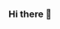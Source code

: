### Hi there 👋

<!--
**MateusGuedess/MateusGuedess** is a ✨ _special_ ✨ repository because its `README.md` (this file) appears on your GitHub profile.

https://github-readme-stats.vercel.app/api?username=mateusguedess&show_icons=true&theme=tokyonight

<h1 align="center">Hi 👋, I'm Mateus Guedes</h1>
<h3 align="center">A passionate frontend developer from Brazil</h3>

<p align="left"> <img src="https://komarev.com/ghpvc/?username=mateusguedess&label=Profile%20views&color=0e75b6&style=flat" alt="mateusguedess" /> </p>

<p align="left"> <a href="https://github.com/ryo-ma/github-profile-trophy"><img src="https://github-profile-trophy.vercel.app/?username=mateusguedess" alt="mateusguedess" /></a> </p>

<p align="left"> <a href="https://twitter.com/guedesteuteu" target="blank"><img src="https://img.shields.io/twitter/follow/guedesteuteu?logo=twitter&style=for-the-badge" alt="guedesteuteu" /></a> </p>

- 🔭 I’m currently working on [Brastemp](*PRIVATE*)

<h3 align="left">Connect with me:</h3>
<p align="left">
<a href="https://dev.to/mateusguedess" target="blank"><img align="center" src="https://cdn.jsdelivr.net/npm/simple-icons@3.0.1/icons/dev-dot-to.svg" alt="mateusguedess" height="30" width="40" /></a>
<a href="https://twitter.com/guedesteuteu" target="blank"><img align="center" src="https://cdn.jsdelivr.net/npm/simple-icons@3.0.1/icons/twitter.svg" alt="guedesteuteu" height="30" width="40" /></a>
<a href="https://linkedin.com/in/mateusguedess" target="blank"><img align="center" src="https://cdn.jsdelivr.net/npm/simple-icons@3.0.1/icons/linkedin.svg" alt="mateusguedess" height="30" width="40" /></a>
<a href="https://instagram.com/mxteusg" target="blank"><img align="center" src="https://cdn.jsdelivr.net/npm/simple-icons@3.0.1/icons/instagram.svg" alt="mxteusg" height="30" width="40" /></a>
</p>

<h3 align="left">Languages and Tools:</h3>
<p align="left"> <a href="https://www.w3schools.com/css/" target="_blank"> <img src="https://raw.githubusercontent.com/devicons/devicon/master/icons/css3/css3-original-wordmark.svg" alt="css3" width="40" height="40"/> </a> <a href="https://www.docker.com/" target="_blank"> <img src="https://raw.githubusercontent.com/devicons/devicon/master/icons/docker/docker-original-wordmark.svg" alt="docker" width="40" height="40"/> </a> <a href="https://firebase.google.com/" target="_blank"> <img src="https://www.vectorlogo.zone/logos/firebase/firebase-icon.svg" alt="firebase" width="40" height="40"/> </a> <a href="https://git-scm.com/" target="_blank"> <img src="https://www.vectorlogo.zone/logos/git-scm/git-scm-icon.svg" alt="git" width="40" height="40"/> </a> <a href="https://gulpjs.com" target="_blank"> <img src="https://raw.githubusercontent.com/devicons/devicon/master/icons/gulp/gulp-plain.svg" alt="gulp" width="40" height="40"/> </a> <a href="https://www.w3.org/html/" target="_blank"> <img src="https://raw.githubusercontent.com/devicons/devicon/master/icons/html5/html5-original-wordmark.svg" alt="html5" width="40" height="40"/> </a> <a href="https://developer.mozilla.org/en-US/docs/Web/JavaScript" target="_blank"> <img src="https://raw.githubusercontent.com/devicons/devicon/master/icons/javascript/javascript-original.svg" alt="javascript" width="40" height="40"/> </a> <a href="https://jestjs.io" target="_blank"> <img src="https://www.vectorlogo.zone/logos/jestjsio/jestjsio-icon.svg" alt="jest" width="40" height="40"/> </a> <a href="https://www.linux.org/" target="_blank"> <img src="https://raw.githubusercontent.com/devicons/devicon/master/icons/linux/linux-original.svg" alt="linux" width="40" height="40"/> </a> <a href="https://nodejs.org" target="_blank"> <img src="https://raw.githubusercontent.com/devicons/devicon/master/icons/nodejs/nodejs-original-wordmark.svg" alt="nodejs" width="40" height="40"/> </a> <a href="https://reactjs.org/" target="_blank"> <img src="https://raw.githubusercontent.com/devicons/devicon/master/icons/react/react-original-wordmark.svg" alt="react" width="40" height="40"/> </a> <a href="https://reactnative.dev/" target="_blank"> <img src="https://reactnative.dev/img/header_logo.svg" alt="reactnative" width="40" height="40"/> </a> <a href="https://www.sketch.com/" target="_blank"> <img src="https://www.vectorlogo.zone/logos/sketchapp/sketchapp-icon.svg" alt="sketch" width="40" height="40"/> </a> <a href="https://www.typescriptlang.org/" target="_blank"> <img src="https://raw.githubusercontent.com/devicons/devicon/master/icons/typescript/typescript-original.svg" alt="typescript" width="40" height="40"/> </a> <a href="https://webpack.js.org" target="_blank"> <img src="https://raw.githubusercontent.com/devicons/devicon/d00d0969292a6569d45b06d3f350f463a0107b0d/icons/webpack/webpack-original-wordmark.svg" alt="webpack" width="40" height="40"/> </a> <a href="https://www.adobe.com/products/xd.html" target="_blank"> <img src="https://cdn.worldvectorlogo.com/logos/adobe-xd.svg" alt="xd" width="40" height="40"/> </a> </p>

<p><img align="left" src="https://github-readme-stats.vercel.app/api/top-langs?username=mateusguedess&show_icons=true&locale=en&layout=compact" alt="mateusguedess" /></p>

<p>&nbsp;<img align="center" src="https://github-readme-stats.vercel.app/api?username=mateusguedess&show_icons=true&theme=tokyonight" alt="mateusguedess" /></p>

<p><img align="center" src="https://github-readme-streak-stats.herokuapp.com/?user=mateusguedess&" alt="mateusguedess" /></p>

